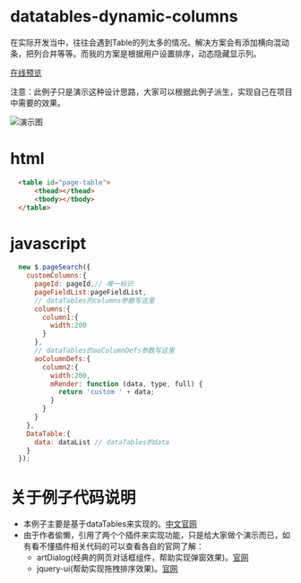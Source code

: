 # datatables-dynamic-columns
在实际开发当中，往往会遇到Table的列太多的情况。解决方案会有添加横向混动条，把列合并等等。而我的方案是根据用户设置排序，动态隐藏显示列。

[在线预览](https://ll527563266.github.io/datatables-dynamic-columns/)

注意：此例子只是演示这种设计思路，大家可以根据此例子派生，实现自己在项目中需要的效果。

![演示图](https://ll527563266.github.io/datatables-dynamic-columns/demo.gif)

# html
```html
  <table id="page-table">
      <thead></thead>
      <tbody></tbody>
  </table>
```

# javascript 
```javascript
  new $.pageSearch({
    customColumns:{
      pageId: pageId,// 唯一标识
      pageFieldList:pageFieldList,
      // dataTables的columns参数写这里
      columns:{
        column1:{
          width:200
        }
      },
      // dataTables的aoColumnDefs参数写这里
      aoColumnDefs:{
        column2:{
          width:200,
          mRender: function (data, type, full) {
            return 'custom ' + data;
          }
        }
      }
    },
    DataTable:{
      data: dataList // dataTables的data
    }
  });
```

# 关于例子代码说明
* 本例子主要是基于dataTables来实现的。[中文官网](http://www.datatables.club/)
* 由于作者偷懒，引用了两个个插件来实现功能，只是给大家做个演示而已，如有看不懂插件相关代码的可以查看各自的官网了解：
  * artDialog(经典的网页对话框组件，帮助实现弹窗效果)。[官网](http://aui.github.io/artDialog/)
  * jquery-ui(帮助实现拖拽排序效果)。[官网](https://jqueryui.com/)

